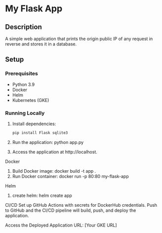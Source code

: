# My Flask App

## Description
A simple web application that prints the origin public IP of any request in reverse and stores it in a database.

## Setup

### Prerequisites
- Python 3.9
- Docker
- Helm
- Kubernetes (GKE)

### Running Locally

1. Install dependencies:
   ```bash
   pip install Flask sqlite3
   
2. Run the application:
   python app.py

3. Access the application at http://localhost.

Docker
1. Build Docker image:
   docker build -t app .
2. Run Docker container:
   docker run -p 80:80 my-flask-app

Helm
1. create helm:
   helm create app

CI/CD
Set up GitHub Actions with secrets for DockerHub credentials.
Push to GitHub and the CI/CD pipeline will build, push, and deploy the application.

Access the Deployed Application
URL: [Your GKE URL]

